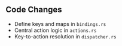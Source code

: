 ## Code Changes

- Define keys and maps in `bindings.rs`
- Central action logic in `actions.rs`
- Key-to-action resolution in `dispatcher.rs`
